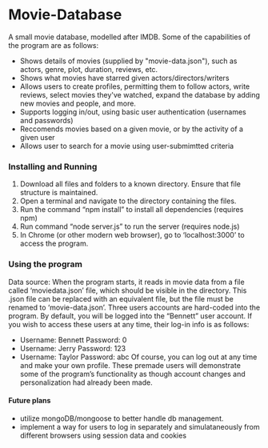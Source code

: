 # Movie-Database
A small movie database, modelled after IMDB.  Some of the capabilities of the program are as follows: 
  - Shows details of movies (supplied by "movie-data.json"), such as actors, genre, plot, duration, reviews, etc.
  - Shows what movies have starred given actors/directors/writers
  - Allows users to create profiles, permitting them to follow actors, write reviews, select movies they've watched, expand the database by adding new movies and people, and more. 
  - Supports logging in/out, using basic user authentication (usernames and passwords)
  - Reccomends movies based on a given movie, or by the activity of a given user
  - Allows user to search for a movie using user-submimtted criteria

### Installing and Running
  1. Download all files and folders to a known directory. Ensure that file structure is maintained.
  2. Open a terminal and navigate to the directory containing the files.
  3. Run the command “npm install” to install all dependencies (requires npm)
  4. Run command “node server.js” to run the server (requires node.js)
  5. In Chrome (or other modern web browser), go to ‘localhost:3000’ to access the program.

### Using the program
Data source: When the program starts, it reads in movie data from a file called ‘moviedata.json’ file, which should be visible in the directory. This .json file can be replaced with an equivalent file, but the file must be renamed to ‘movie-data.json’. Three users accounts are hard-coded into the program. By default, you will be logged into the “Bennett” user account. If you wish to access these users at any time, their log-in info is as follows:
  - Username: Bennett   Password: 0 
  - Username: Jerry     Password: 123
  - Username: Taylor    Password: abc
Of course, you can log out at any time and make your own profile. These premade users will demonstrate some of the program’s functionality as though account changes and personalization had already been made.

#### Future plans
  - utilize mongoDB/mongoose to better handle db management.
  - implement a way for users to log in separately and simulataneously from different browsers using session data and cookies
